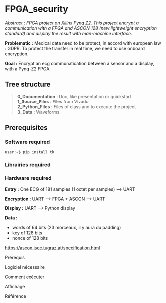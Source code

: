 # FPGA_security

_Abstract : FPGA project on Xilinx Pynq Z2. This project encrypt a communication with a FPGA and ASCON 128 (new lightweight encryption standard) and display the result with man-machine interface._

**Problematic :** Medical data need to be protect, in accord with european law : GDPR. To protect the transfer in real time, we need to use onboard encryption.  

**Goal :**  Encrypt an ecg communatication between a sensor and a display, with a Pynq-Z2 FPGA. 

## Tree structure

> **0_Documentation** : Doc, like presentation or quickstart \
> **1_Source_Files** : Files from Vivado \
> **2_Python_Files** : Files of class and to execute the project \
> **3_Data** : Waveforms

## Prerequisites

### Software required

```console 
user:~$ pip install tk
```

### Librairies required

### Hardware required





**Entry :** One ECG of 181 samples (1 octet per samples) --> UART

**Encryption :** UART --> FPGA + ASCON --> UART

**Display :** UART --> Python display

**Data :** 
- words of 64 bits (23 morceaux, il y aura du padding)
- key of 128 bits
- nonce of 128 bits





https://ascon.isec.tugraz.at/specification.html


Prérequis 

Logiciel nécessaire


Comment exécuter 


Affichage 

Référence
